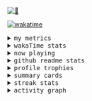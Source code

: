 [![🐙](https://hits.seeyoufarm.com/api/count/incr/badge.svg?url=https%3A%2F%2Fgithub.com%2Fktnkk%2Fhit-counter&count_bg=%23070707&title_bg=%23070707&icon=&icon_color=%23E7E7E7&title=visitors&edge_flat=true)](https://hits.seeyoufarm.com)

[![wakatime](https://wakatime.com/badge/user/43ee8060-219a-4cc8-b7a0-9a681ab5a8a7.svg)](https://wakatime.com/@43ee8060-219a-4cc8-b7a0-9a681ab5a8a7)

<details>
  <summary> <samp>my metrics</samp></summary>
  
  <br>
  
 ![🐳](https://github.com/kkhys/kkhys/blob/main/github-metrics.svg)
  
  ***
</details>

<details>
  <summary> <samp>wakaTime stats</samp></summary>
  
  <br>
  
<!--START_SECTION:waka-->
![Code Time](http://img.shields.io/badge/Code%20Time-947%20hrs%2019%20mins-blue)

**🐱 My GitHub Data** 

> 📦 5.0 MB Used in GitHub's Storage 
 > 
> 🏆 2,574 Contributions in the Year 2023
 > 
> 💼 Opted to Hire
 > 
> 📜 3 Public Repositories 
 > 
> 🔑 56 Private Repositories 
 > 
**I'm an Early 🐤** 

```text
🌞 Morning                10649 commits       ███████████░░░░░░░░░░░░░░   43.67 % 
🌆 Daytime                5729 commits        ██████░░░░░░░░░░░░░░░░░░░   23.49 % 
🌃 Evening                6890 commits        ███████░░░░░░░░░░░░░░░░░░   28.25 % 
🌙 Night                  1119 commits        █░░░░░░░░░░░░░░░░░░░░░░░░   04.59 % 
```
📅 **I'm Most Productive on Monday** 

```text
Monday                   4639 commits        █████░░░░░░░░░░░░░░░░░░░░   19.02 % 
Tuesday                  4110 commits        ████░░░░░░░░░░░░░░░░░░░░░   16.85 % 
Wednesday                4343 commits        ████░░░░░░░░░░░░░░░░░░░░░   17.81 % 
Thursday                 3969 commits        ████░░░░░░░░░░░░░░░░░░░░░   16.28 % 
Friday                   4219 commits        ████░░░░░░░░░░░░░░░░░░░░░   17.30 % 
Saturday                 1623 commits        ██░░░░░░░░░░░░░░░░░░░░░░░   06.66 % 
Sunday                   1484 commits        ██░░░░░░░░░░░░░░░░░░░░░░░   06.09 % 
```


📊 **This Week I Spent My Time On** 

```text
🕑︎ Time Zone: Asia/Tokyo

💬 Programming Languages: 
Other                    30 hrs 13 mins      █████████████████░░░░░░░░   69.28 % 
HTML                     2 hrs 35 mins       █░░░░░░░░░░░░░░░░░░░░░░░░   05.95 % 
TypeScript               2 hrs 15 mins       █░░░░░░░░░░░░░░░░░░░░░░░░   05.19 % 
JavaScript               2 hrs 14 mins       █░░░░░░░░░░░░░░░░░░░░░░░░   05.15 % 
Play2                    2 hrs 2 mins        █░░░░░░░░░░░░░░░░░░░░░░░░   04.69 % 

🔥 Editors: 
Chrome                   30 hrs 13 mins      █████████████████░░░░░░░░   69.28 % 
IntelliJ                 11 hrs 15 mins      ██████░░░░░░░░░░░░░░░░░░░   25.78 % 
WebStorm                 2 hrs 9 mins        █░░░░░░░░░░░░░░░░░░░░░░░░   04.94 % 

💻 Operating System: 
Mac                      43 hrs 38 mins      █████████████████████████   100.00 % 
```


 Last Updated on 2023/06/17 18:44:24 UTC
<!--END_SECTION:waka-->
  
  ***
</details>


<details>
  <summary> <samp>now playing</samp></summary>
  
  <br>
 
 [![🐟](https://spotify-github-profile.vercel.app/api/view?uid=31ryofms4dnv7mrohhepo4c4zgqu&cover_image=true&theme=default&show_offline=false&background_color=121212&bar_color=53b14f&bar_color_cover=false)](https://open.spotify.com/user/31ryofms4dnv7mrohhepo4c4zgqu)
  
  ***
</details>

<details>
  <summary> <samp>github readme stats</samp></summary>
  
  <br>
  
 <p align="left"> 
  <img alt="🐠" src="https://github-readme-stats.vercel.app/api?username=kkhys&count_private=true&show_icons=true&theme=dark&include_all_commits=true" />
  <img alt="🐟" src="https://github-readme-stats.vercel.app/api/top-langs/?username=kkhys&layout=compact&theme=dark&langs_count=10&hide=HTML,CSS,SCSS" />
</p>
  
  ***
</details>

<details>
  <summary> <samp>profile trophies</samp></summary>
  
  <br>
  
  [![🐬](https://github-profile-trophy.vercel.app/?username=kkhys&rank=SECRET,SSS,SS,S,AAA,AA,A&theme=darkhub&row=1&margin-w=10&no-bg=true)](https://github.com/ryo-ma/github-profile-trophy)
  
  ***
</details>

<details>
  <summary> <samp>summary cards</samp></summary>
  
  <br>
  
  ![🐋](https://github-profile-summary-cards.vercel.app/api/cards/profile-details?username=kkhys&theme=github_dark)
  ![🦑](https://github-profile-summary-cards.vercel.app/api/cards/repos-per-language?username=kkhys&theme=github_dark)
  ![🦭](https://github-profile-summary-cards.vercel.app/api/cards/most-commit-language?username=kkhys&theme=github_dark)
  ![🦀](https://github-profile-summary-cards.vercel.app/api/cards/stats?username=kkhys&theme=github_dark)
  ![🦈](https://github-profile-summary-cards.vercel.app/api/cards/productive-time?username=kkhys&theme=github_dark)
  
  ***
</details>

<details>
  <summary> <samp>streak stats</samp></summary>
  
  <br>
  
  [![🐠](http://github-readme-streak-stats.herokuapp.com?user=kkhys&theme=dark)](https://git.io/streak-stats)
  
  ***
</details>

<details>
  <summary> <samp>activity graph</samp></summary>
  
  <br>
  
  [![🐡](https://github-readme-activity-graph.cyclic.app/graph?username=kkhys&theme=xcode)](https://github.com/ashutosh00710/github-readme-activity-graph)
  
  ***
</details>
